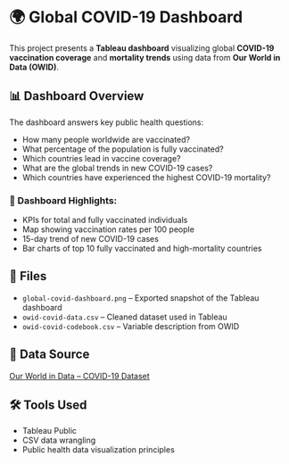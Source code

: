 # 🌍 Global COVID-19 Dashboard

This project presents a **Tableau dashboard** visualizing global **COVID-19 vaccination coverage** and **mortality trends** using data from **Our World in Data (OWID)**.

## 📊 Dashboard Overview

The dashboard answers key public health questions:
- How many people worldwide are vaccinated?
- What percentage of the population is fully vaccinated?
- Which countries lead in vaccine coverage?
- What are the global trends in new COVID-19 cases?
- Which countries have experienced the highest COVID-19 mortality?

### 📌 Dashboard Highlights:
- KPIs for total and fully vaccinated individuals
- Map showing vaccination rates per 100 people
- 15-day trend of new COVID-19 cases
- Bar charts of top 10 fully vaccinated and high-mortality countries

## 📁 Files
- `global-covid-dashboard.png` – Exported snapshot of the Tableau dashboard  
- `owid-covid-data.csv` – Cleaned dataset used in Tableau  
- `owid-covid-codebook.csv` – Variable description from OWID  

## 📎 Data Source  
[Our World in Data – COVID-19 Dataset](https://ourworldindata.org/covid-vaccinations)

## 🛠️ Tools Used  
- Tableau Public  
- CSV data wrangling  
- Public health data visualization principles

